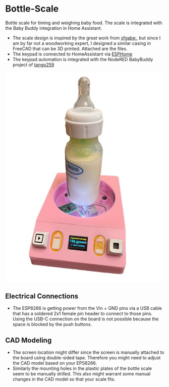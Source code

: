 # Bottle-Scale
Bottle scale for timing and weighing baby food. The scale is integrated with the Baby Buddy integration in Home Assistant.

* The scale design is inspired by the great work from [sfgabe:](https://github.com/sfgabe/OITProjects/tree/master/BabyBuddy_ESP_HASS), but since I am by far not a woodworking expert, I designed a similar casing in FreeCAD that can be 3D printed. Attached are the files.
* The keypad is connected to HomeAssistant via [ESPHome](https://www.home-assistant.io/integrations/esphome/)
* The keypad automation is integrated with the NodeRED BabyBuddy project of [tango259](https://github.com/tango2590/baby-buddy)


<img src="https://github.com/SvenvB/Bottle-Scale/blob/main/Photos/Bottlephoto.jpg" width="500">


## Electrical Connections
* The ESP8266 is getting power from the Vin + GND pins via a USB cable that has a soldered 2x1 female pin header to connect to those pins. Using the USB-C connection on the board is not possible because the space is blocked by the push buttons. 

## CAD Modeling

* The screen location might differ since the screen is manually attached to the board using double-sided tape. Therefore you might need to adjust the CAD model based on your EPS8266.
* Similarly the mounting holes in the plastic plates of the bottle scale seem to be manually drilled. This also might warrant some manual changes in the CAD model so that your scale fits.
